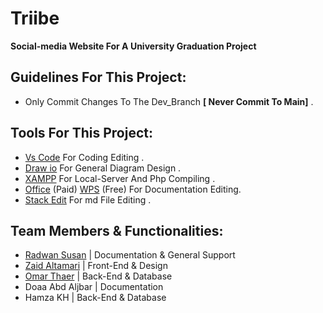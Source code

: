 # Triibe
 **Social-media Website For A University Graduation Project**
## Guidelines For This Project:
 - Only Commit Changes To The Dev_Branch **[ Never Commit To Main]** .
## Tools For This Project:
 - [Vs Code](https://code.visualstudio.com/) For Coding Editing .
 - [Draw io](https://www.microsoft.com/en-us/p/drawio-diagrams/9mvvszk43qqw#activetab=pivot:overviewtab) For General Diagram Design .
 - [XAMPP](https://www.apachefriends.org/download.html) For Local-Server And Php Compiling .
 - [Office](https://www.office.com/) (Paid) [WPS](https://www.wps.com/) (Free) For Documentation Editing.
 - [Stack Edit](https://stackedit.io/app#) For md File Editing .
## Team Members & Functionalities:
 - [Radwan Susan](https://github.com/RadwanSusan) | Documentation & General Support
 - [Zaid Altamari](https://github.com/ZaidAltamari) | Front-End & Design
 - [Omar Thaer](https://github.com/OmarThaerQ) | Back-End & Database
 - Doaa  Abd Aljbar | Documentation
 - Hamza KH | Back-End & Database
